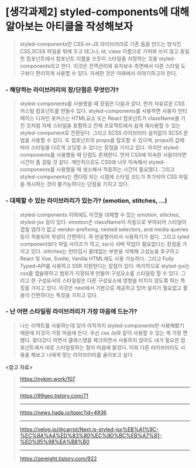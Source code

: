 <!-- @format -->

# [생각과제2] styled-components에 대해 알아보는 아티클을 작성해보자

> styled-components란 CSS-in-JS 라이브러리로 기존 돔을 만드는 방식인 CSS,SCSS 파일을 밖에 두고 태그나, id, class 이름으로 가져와 쓰지 않고 동일한 컴포넌트에서 컴포넌트 이름을 쓰듯이 스타일을 지정하는 것을 styled-components라고 한다. 이것은 전역관리와 유지보수 측면에서 다른 스타일 도구보다 편리하게 사용할 수 있다. 자세한 것은 아래에서 이야기하고자 한다.

### <strong>- 해당하는 라이브러리의 장/단점은 무엇인가?</strong>

> styled-components를 사용했을 때 장점은 다음과 같다. 먼저 자유로운 CSS 커스텀 컴포넌트를 만들수 있다. styled-components를 사용하면 사용자 인터페이스 디자인 포커스는 HTML요소 또는 React 컴포넌트가 className을 가진 것처럼 자체 스타일을 포함하고 전체 프로젝트에서 쉽게 재사용할 수 있는 styled-component로 전환된다. 그리고 SCSS 라이브러리 설치없이 SCSS 문법을 사용할 수 있다. 또 컴포넌트의 props를 참조할 수 있으며, props의 값에 따라 스타일을 다르게 코딩할 수 있다는 장점을 가지고 있다. 하지만 styled-components를 사용했을 때 단점도 존재한다. 먼저 CSS에 익숙한 사람이라면 시간이 좀 걸릴 것 같다. 개인적으로도 CSS에 너무 익숙해서 styled-components를 사용했을 때 생소해서 적응하는 시간이 필요했다. 그리고 styled-components는 렌더링 되는 시점에 스타일 코드가 추가되어 CSS 파일을 캐시하는 것이 불가능하다는 단점을 가지고 있다.

### <strong>- 대체할 수 있는 라이브러리가 있는가? (emotion, stitches, …)</strong>

> styled-components 이외에도 이것을 대체할 수 있는 emotion, stitches, styled-jsx 등이 있다. emotion은 className이 자동으로 부여되어 스타일이 겹칠 염려가 없고 vendor-prefixing, nested selectors, and media queries 등이 적용되어 작성이 간편하다. 즉 반응형이라서 사용하기가 쉽다. 그리고 tyled component보다 파일 사이즈가 작고, ssr시 서버 작업이 필요없다는 장점을 가지고 있다. stitches는 런타임시 쓸데없는 부분을 삭제해 고성능을 추구하고 React 및 Vue, Svelte, Vanilla HTML에도 사용 가능하다. 그리고 Fully Typed-API를 사용하고 SSR 지원한다는 장점이 있다. 마지막으로 styled-jsx는 css를 캡슐화하고 범위가 지정되게 만들어 구성요소를 스타일링 할 수 있다. 그리고 한 구성요서의 스타일링은 다른 구성요소에 영향을 미치지 않도록 하는 특징을 가지고 있다. 이것은 next에서 기본으로 제공하고 있어 설치가 필요없고 활용이 간편하다는 특징을 가지고 있다.

### <strong>- 난 어떤 스타일링 라이브러리가 가장 마음에 드는가?</strong>

> 나는 리액트를 사용하는데 있어 아직까지 styled-components만 사용해봤기 때문에 이것이 가장 마음에 든다. 우선 css Js와 같이 사용할 수 있는 게 가장 편했다. 왔다갔다 하면서 클래스명을 체크하면서 사용하지 않아도 내가 필요한 컴포넌트에서 바로 스타일링하는 점이 마음에 들었다. 이외 다른 라이브러리도 사용을 해보고 나에게 맞는 라이브러리를 골라보고 싶다.

<참고 자료>

> https://nykim.work/107<hr> https://99geo.tistory.com/71<hr> https://news.hada.io/topic?id=4936<hr> https://velog.io/@carrot/Next.js-styled-jsx%EB%A1%9C-%EC%8A%A4%ED%83%80%EC%9D%BC%EB%A7%81-%ED%95%98%EA%B8%B0 <hr> https://zereight.tistory.com/922
